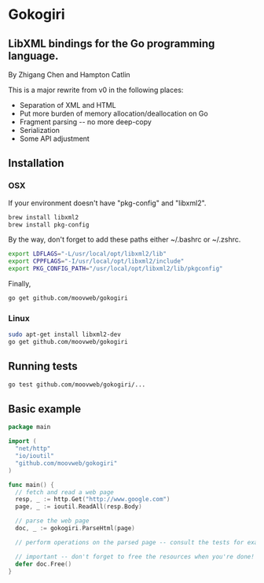 Gokogiri
========
LibXML bindings for the Go programming language.
------------------------------------------------
By Zhigang Chen and Hampton Catlin


This is a major rewrite from v0 in the following places:

- Separation of XML and HTML
- Put more burden of memory allocation/deallocation on Go
- Fragment parsing -- no more deep-copy
- Serialization
- Some API adjustment

## Installation

### OSX

If your environment doesn't have "pkg-config" and "libxml2".

```bash
brew install libxml2
brew install pkg-config
```

By the way, don't forget to add these paths either ~/.bashrc or  ~/.zshrc.

```bash
export LDFLAGS="-L/usr/local/opt/libxml2/lib"
export CPPFLAGS="-I/usr/local/opt/libxml2/include"
export PKG_CONFIG_PATH="/usr/local/opt/libxml2/lib/pkgconfig"
```

Finally,

```bash
go get github.com/moovweb/gokogiri
```

### Linux

```bash
sudo apt-get install libxml2-dev
go get github.com/moovweb/gokogiri
```

## Running tests

```bash
go test github.com/moovweb/gokogiri/...
```

## Basic example

```go
package main

import (
  "net/http"
  "io/ioutil"
  "github.com/moovweb/gokogiri"
)

func main() {
  // fetch and read a web page
  resp, _ := http.Get("http://www.google.com")
  page, _ := ioutil.ReadAll(resp.Body)

  // parse the web page
  doc, _ := gokogiri.ParseHtml(page)

  // perform operations on the parsed page -- consult the tests for examples

  // important -- don't forget to free the resources when you're done!
  defer doc.Free()
}
```
